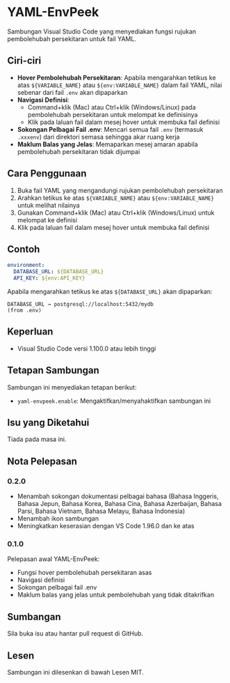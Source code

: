 # YAML-EnvPeek

Sambungan Visual Studio Code yang menyediakan fungsi rujukan pembolehubah persekitaran untuk fail YAML.

## Ciri-ciri

- **Hover Pembolehubah Persekitaran**: Apabila mengarahkan tetikus ke atas `${VARIABLE_NAME}` atau `${env:VARIABLE_NAME}` dalam fail YAML, nilai sebenar dari fail `.env` akan dipaparkan
- **Navigasi Definisi**: 
  - Command+klik (Mac) atau Ctrl+klik (Windows/Linux) pada pembolehubah persekitaran untuk melompat ke definisinya
  - Klik pada laluan fail dalam mesej hover untuk membuka fail definisi
- **Sokongan Pelbagai Fail .env**: Mencari semua fail `.env` (termasuk `.xxxenv`) dari direktori semasa sehingga akar ruang kerja
- **Maklum Balas yang Jelas**: Memaparkan mesej amaran apabila pembolehubah persekitaran tidak dijumpai

## Cara Penggunaan

1. Buka fail YAML yang mengandungi rujukan pembolehubah persekitaran
2. Arahkan tetikus ke atas `${VARIABLE_NAME}` atau `${env:VARIABLE_NAME}` untuk melihat nilainya
3. Gunakan Command+klik (Mac) atau Ctrl+klik (Windows/Linux) untuk melompat ke definisi
4. Klik pada laluan fail dalam mesej hover untuk membuka fail definisi

## Contoh

```yaml
environment:
  DATABASE_URL: ${DATABASE_URL}
  API_KEY: ${env:API_KEY}
```

Apabila mengarahkan tetikus ke atas `${DATABASE_URL}` akan dipaparkan:
```
DATABASE_URL → postgresql://localhost:5432/mydb
(from .env)
```

## Keperluan

- Visual Studio Code versi 1.100.0 atau lebih tinggi

## Tetapan Sambungan

Sambungan ini menyediakan tetapan berikut:

* `yaml-envpeek.enable`: Mengaktifkan/menyahaktifkan sambungan ini

## Isu yang Diketahui

Tiada pada masa ini.

## Nota Pelepasan

### 0.2.0

- Menambah sokongan dokumentasi pelbagai bahasa (Bahasa Inggeris, Bahasa Jepun, Bahasa Korea, Bahasa Cina, Bahasa Azerbaijan, Bahasa Parsi, Bahasa Vietnam, Bahasa Melayu, Bahasa Indonesia)
- Menambah ikon sambungan
- Meningkatkan keserasian dengan VS Code 1.96.0 dan ke atas

### 0.1.0

Pelepasan awal YAML-EnvPeek:
- Fungsi hover pembolehubah persekitaran asas
- Navigasi definisi
- Sokongan pelbagai fail .env
- Maklum balas yang jelas untuk pembolehubah yang tidak ditakrifkan

## Sumbangan

Sila buka isu atau hantar pull request di GitHub.

## Lesen

Sambungan ini dilesenkan di bawah Lesen MIT. 
